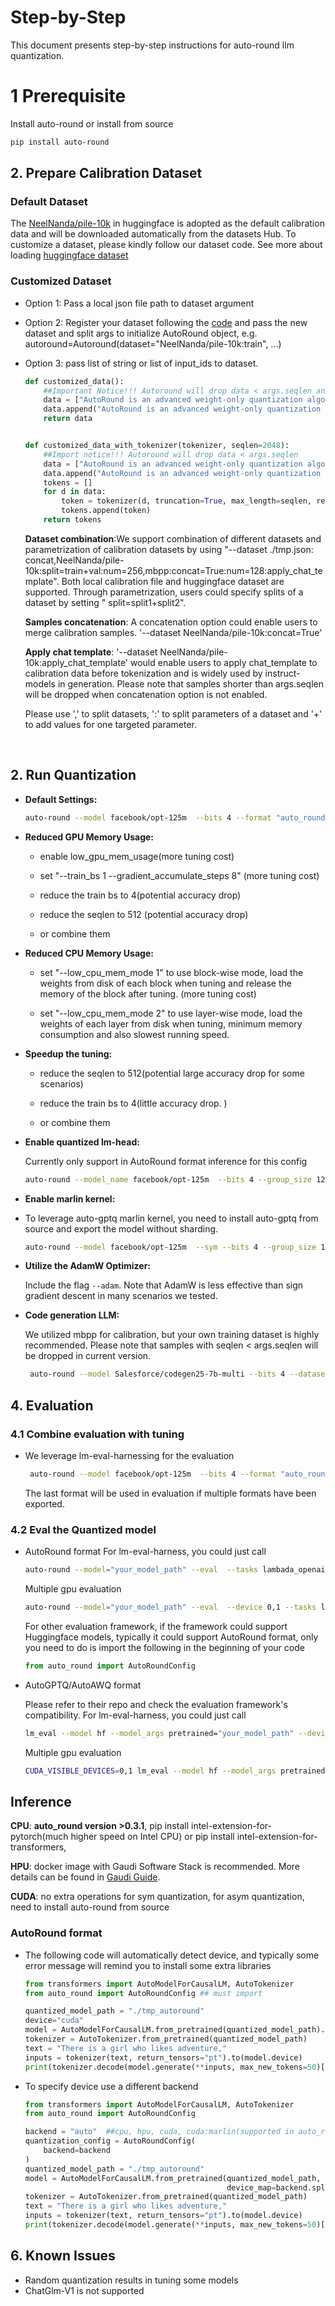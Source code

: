 Step-by-Step
============

This document presents step-by-step instructions for auto-round llm quantization.

# 1 Prerequisite

Install auto-round or install from source

```bash
pip install auto-round
```

## 2. Prepare Calibration Dataset

### Default Dataset

The [NeelNanda/pile-10k](https://huggingface.co/datasets/NeelNanda/pile-10k) in huggingface is adopted as the default
calibration data and will be downloaded automatically from the datasets Hub. To customize a dataset, please kindly
follow our dataset code.
See more about loading [huggingface dataset](https://huggingface.co/docs/datasets/main/en/quickstart)

### Customized Dataset

- Option 1: Pass a local json file path to dataset argument
- Option 2: Register your dataset following the [code](../../auto_round/calib_dataset.py) and pass the new dataset and
  split args to initialize AutoRound object, e.g. autoround=Autoround(dataset="NeelNanda/pile-10k:train", ...)
- Option 3: pass list of string or list of input_ids to dataset.

    ~~~python
    def customized_data():
        ##Important Notice!!! Autoround will drop data < args.seqlen and truncate data to args.seqlen
        data = ["AutoRound is an advanced weight-only quantization algorithm for low-bits LLM inference" * 240]
        data.append("AutoRound is an advanced weight-only quantization algorithm for low-bits LLM inference")
        return data
    
    
    def customized_data_with_tokenizer(tokenizer, seqlen=2048):
        ##Import notice!!! Autoround will drop data < args.seqlen
        data = ["AutoRound is an advanced weight-only quantization algorithm for low-bits LLM inference" * 240]
        data.append("AutoRound is an advanced weight-only quantization algorithm for low-bits LLM inference")
        tokens = []
        for d in data:
            token = tokenizer(d, truncation=True, max_length=seqlen, return_tensors="pt").data
            tokens.append(token)
        return tokens
    ~~~
  **Dataset combination**:We support combination of different datasets and parametrization of calibration datasets by using "--dataset ./tmp.json:
  concat,NeelNanda/pile-10k:split=train+val:num=256,mbpp:concat=True:num=128:apply_chat_template". Both local calibration file
  and huggingface dataset are supported. Through parametrization, users could specify splits of a dataset by setting "
  split=split1+split2".
  
  **Samples concatenation**: A concatenation option could enable users to merge calibration samples. '--dataset NeelNanda/pile-10k:concat=True'
  
  **Apply chat template**: '--dataset NeelNanda/pile-10k:apply_chat_template' would enable users to apply chat_template to calibration
  data before tokenization and is widely used by instruct-models in generation. Please note that samples shorter than
  args.seqlen will be dropped when concatenation option is not enabled.
  
  Please use ',' to split datasets, ':' to split parameters of a dataset and '+' to add values for one targeted parameter.
  

<br />

## 2. Run Quantization

- **Default Settings:**

    ```bash
    auto-round --model facebook/opt-125m  --bits 4 --format "auto_round,auto_gptq" --disble_eval
    ```

- **Reduced GPU Memory Usage:**

    - enable low_gpu_mem_usage(more tuning cost)

    - set "--train_bs 1 --gradient_accumulate_steps 8" (more tuning cost)

    - reduce the train bs to 4(potential accuracy drop)

    - reduce the seqlen to 512 (potential accuracy drop)

    - or combine them


- **Reduced CPU Memory Usage:**

    - set "--low_cpu_mem_mode 1" to use block-wise mode, load the weights from disk of each block when tuning and
      release the memory of the block after tuning. (more tuning cost)

    - set "--low_cpu_mem_mode 2" to use layer-wise mode, load the weights of each layer from disk when tuning, minimum
      memory consumption and also slowest running speed.


- **Speedup the tuning:**
    - reduce the seqlen to 512(potential large accuracy drop for some scenarios)

    - reduce the train bs to 4(little accuracy drop. )

    - or combine them


- **Enable quantized lm-head:**

    Currently only support in AutoRound format inference for this config

    ```bash
    auto-round --model_name facebook/opt-125m  --bits 4 --group_size 128 --quant_lm_head --format "auto_round"
    ```

- **Enable marlin kernel:**

[//]: # (  - We support inference repacking for auto_round sym quantized models)

[//]: # (  ```python)

[//]: # (  from transformers import AutoModelForCausalLM, AutoTokenizer)

[//]: # (  from auto_round import AutoRoundConfig)

[//]: # (  backend = "cuda_marlin" #supported in auto_round>0.3.1 and 'pip install -v gptqmodel --no-build-isolation'&#41;)

[//]: # (  quantization_config = AutoRoundConfig&#40;backend=backend&#41;)

[//]: # (  quantized_model_path = "./tmp_autoround")

[//]: # (  model = AutoModelForCausalLM.from_pretrained&#40;quantized_model_path,)

[//]: # (                               device_map=backend.split&#40;':'&#41;[0], quantization_config=quantization_config&#41;)

[//]: # (  ```)
  - To leverage auto-gptq marlin kernel, you need to install auto-gptq from source and export the model without sharding.

    ```bash
    auto-round --model facebook/opt-125m  --sym --bits 4 --group_size 128  --format "auto_gptq:marlin"
    ```

- **Utilize the AdamW Optimizer:**

    Include the flag `--adam`. Note that AdamW is less effective than sign gradient descent in many scenarios we tested.


- **Code generation LLM:**

    We utilized mbpp for calibration, but your own training dataset is highly recommended. Please note that samples with
    seqlen < args.seqlen will be dropped in current version.

    ```bash
     auto-round --model Salesforce/codegen25-7b-multi --bits 4 --dataset "mbpp" --seqlen 128 "
    ```
  
## 4. Evaluation
### 4.1 Combine evaluation with tuning
  - We leverage lm-eval-harnessing for the evaluation 
    ~~~bash
     auto-round --model facebook/opt-125m  --bits 4 --format "auto_round,auto_gptq" --tasks mmlu
    ~~~
    The last format will be used in evaluation if multiple formats have been exported.

### 4.2  Eval the Quantized model
- AutoRound format
  For lm-eval-harness, you could just call
  ~~~bash
  auto-round --model="your_model_path" --eval  --tasks lambada_openai --eval_bs 16
  ~~~
  Multiple gpu evaluation
  ~~~bash
  auto-round --model="your_model_path" --eval  --device 0,1 --tasks lambada_openai --eval_bs 16
  ~~~
  For other evaluation framework, if the framework could support Huggingface models, typically it could support AutoRound format, only you need to do is import the following in the beginning of your code
  ~~~python
  from auto_round import AutoRoundConfig
  ~~~  

- AutoGPTQ/AutoAWQ format 

  Please refer to their repo and check the evaluation framework's compatibility. 
  For lm-eval-harness, you could just call
  ~~~bash
  lm_eval --model hf --model_args pretrained="your_model_path" --device cuda:0 --tasks lambada_openai --batch_size 16
  ~~~
  Multiple gpu evaluation
  ~~~bash
  CUDA_VISIBLE_DEVICES=0,1 lm_eval --model hf --model_args pretrained="your_model_path",parallelize=True --tasks lambada_openai --batch_size 16
  ~~~

## Inference
**CPU**: **auto_round version >0.3.1**, pip install intel-extension-for-pytorch(much higher speed on Intel CPU) or pip
install intel-extension-for-transformers,

**HPU**: docker image with Gaudi Software Stack is recommended. More details can be found
in [Gaudi Guide](https://docs.habana.ai/en/latest/).

**CUDA**: no extra operations for sym quantization, for asym quantization, need to install auto-round from source
### AutoRound format
- The following code will automatically detect device, and typically some error message will remind you to install some extra libraries
  ```python
  from transformers import AutoModelForCausalLM, AutoTokenizer
  from auto_round import AutoRoundConfig ## must import
  
  quantized_model_path = "./tmp_autoround"
  device="cuda"
  model = AutoModelForCausalLM.from_pretrained(quantized_model_path).to(device)
  tokenizer = AutoTokenizer.from_pretrained(quantized_model_path)
  text = "There is a girl who likes adventure,"
  inputs = tokenizer(text, return_tensors="pt").to(model.device)
  print(tokenizer.decode(model.generate(**inputs, max_new_tokens=50)[0]))
  ```
- To specify device use a different backend

  ```python
  from transformers import AutoModelForCausalLM, AutoTokenizer
  from auto_round import AutoRoundConfig
  
  backend = "auto"  ##cpu, hpu, cuda, cuda:marlin(supported in auto_round>0.3.1 and 'pip install -v gptqmodel --no-build-isolation')
  quantization_config = AutoRoundConfig(
      backend=backend
  )
  quantized_model_path = "./tmp_autoround"
  model = AutoModelForCausalLM.from_pretrained(quantized_model_path,
                                               device_map=backend.split(':')[0], quantization_config=quantization_config)
  tokenizer = AutoTokenizer.from_pretrained(quantized_model_path)
  text = "There is a girl who likes adventure,"
  inputs = tokenizer(text, return_tensors="pt").to(model.device)
  print(tokenizer.decode(model.generate(**inputs, max_new_tokens=50)[0]))
  ```


## 6. Known Issues
* Random quantization results in tuning some models
* ChatGlm-V1 is not supported